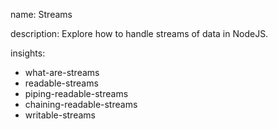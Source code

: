 name: Streams

description: Explore how to handle streams of data in NodeJS. 

insights:
  - what-are-streams
  - readable-streams
  - piping-readable-streams
  - chaining-readable-streams
  - writable-streams